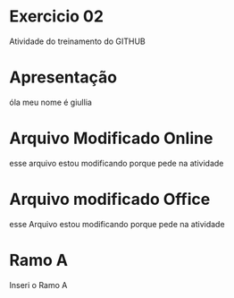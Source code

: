 # Exercicio 02
Atividade do treinamento do GITHUB
# Apresentação 
óla meu nome é giullia 
# Arquivo Modificado Online
 esse arquivo estou modificando porque pede na atividade
# Arquivo modificado Office
 esse Arquivo estou modificando porque pede na atividade
 # Ramo A
Inseri o Ramo A
